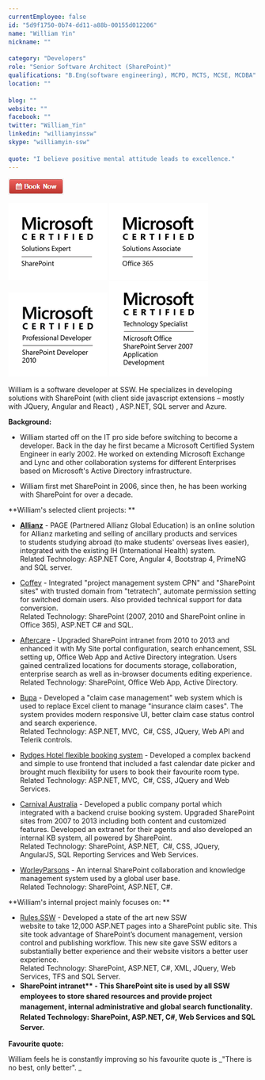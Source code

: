 ```yaml
---
currentEmployee: false
id: "5d9f1750-0b74-dd11-a88b-00155d012206"
name: "William Yin"
nickname: ""

category: "Developers"
role: "Senior Software Architect (SharePoint)"
qualifications: "B.Eng(software engineering), MCPD, MCTS, MCSE, MCDBA"
location: ""

blog: ""
website: ""
facebook: ""
twitter: "William_Yin"
linkedin: "williamyinssw"
skype: "williamyin-ssw"

quote: "I believe positive mental attitude leads to excellence."
---
```


[![BookNow.png](./Images/Bio/BookNow.png)](http://veethere.com/With/WilliamYin)
  
 ![MCSE_SharePoint_Blk.png](./Images/Bio/MCSE_SharePoint_Blk.png)
![MCSA_Office365_Blk.png](./Images/Bio/MCSA_Office365_Blk.png)
![MCPD-SharePtDev2010-logo-BW.png](./Images/Bio/MCPD-SharePtDev2010-logo-BW.png)
![MCTS-MSOSPSvr7AppD-logo-BW.png](./Images/Bio/MCTS-MSOSPSvr7AppD-logo-BW.png)

William is a software developer at SSW. He specializes in developing solutions with SharePoint (with client side javascript extensions – mostly with JQuery, Angular and React) , ASP.NET, SQL server and Azure.

**Background:**

- William started off on the IT pro side before switching to become a developer. Back in the day he first became a Microsoft Certified System Engineer in early 2002. He worked on extending Microsoft Exchange and Lync and other collaboration systems for different Enterprises based on Microsoft's Active Directory infrastructure.

- William first met SharePoint in 2006, since then, he has been working with SharePoint for over a decade.

**William's selected client projects: **

- **[Allianz](https://www.allianz.com/)** - PAGE (Partnered Allianz Global Education) is an online solution for Allianz marketing and selling of ancillary products and services to students studying abroad (to make students' overseas lives easier), integrated with the existing IH (International Health) system.  
  Related Technology: ASP.NET Core, Angular 4, Bootstrap 4, PrimeNG and SQL server.

- [Coffey](http://www.coffey.com/) - Integrated "project management system CPN" and "SharePoint sites" with trusted domain from "tetratech", automate permission setting for switched domain users. Also provided technical support for data conversion.  
  Related Technology: SharePoint (2007, 2010 and SharePoint online in Office 365), ASP.NET C# and SQL.

- [Aftercare](http://www.aftercare.com.au/) - Upgraded SharePoint intranet from 2010 to 2013 and enhanced it with My Site portal configuration, search enhancement, SSL setting up, Office Web App and Active Directory integration. Users gained centralized locations for documents storage, collaboration, enterprise search as well as in-browser documents editing experience.  
  Related Technology: SharePoint, Office Web App, Active Directory.

- [Bupa](https://www.bupa.com.au/) - Developed a "claim case management" web system which is used to replace Excel client to manage "insurance claim cases". The system provides modern responsive UI, better claim case status control and search experience.  
  Related Technology: ASP.NET, MVC,  C#, CSS, JQuery, Web API and Telerik controls.

- [Rydges Hotel flexible booking system](https://bookings.rydges.com/rates#Flexible) - Developed a complex backend and simple to use frontend that included a fast calendar date picker and brought much flexibility for users to book their favourite room type.  
  Related Technology: ASP.NET, MVC,  C#, CSS, JQuery and Web Services.

- [Carnival Australia](http://www.pocruises.com.au/) - Developed a public company portal which integrated with a backend cruise booking system. Upgraded SharePoint sites from 2007 to 2013 including both content and customized features. Developed an extranet for their agents and also developed an internal KB system, all powered by SharePoint.  
  Related Technology: SharePoint, ASP.NET,  C#, CSS, JQuery, AngularJS, SQL Reporting Services and Web Services.

- [WorleyParsons](http://www.worleyparsons.com/) - An internal SharePoint collaboration and knowledge management system used by a global user base.  
  Related Technology: SharePoint, ASP.NET, C#.

**William's internal project mainly focuses on: **

- [Rules.SSW](/) - Developed a state of the art new SSW website to take 12,000 ASP.NET pages into a SharePoint public site. This site took advantage of SharePoint’s document management, version control and publishing workflow. This new site gave SSW editors a substantially better experience and their website visitors a better user experience.  
  Related Technology: SharePoint, ASP.NET, C#, XML, JQuery, Web Services, TFS and SQL Server.
- <strong style="line-height:1.5em;"> SharePoint intranet\*\* - This SharePoint site is used by all SSW employees to store shared resources and provide project management, internal administrative and global search functionality.  
  Related Technology: SharePoint, ASP.NET, C#, Web Services and SQL Server.  
  </strong>

**Favourite quote:**

William feels he is constantly improving so his favourite quote is _"There is no best, only better". _
